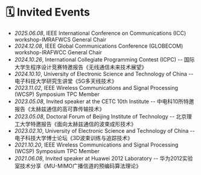 # 🗓️ Invited Events

- *2025.06.08*, IEEE International Conference on Communications (ICC) workshop-IMRAFWCS General Chair
- *2024.12.08*, IEEE Global Communications Conference (GLOBECOM) workshop-IRAFWCC General Chair
- *2024.10.26*, International Collegiate Programming Contest (ICPC) -- 国际大学生程序设计竞赛特邀报告《无线通信未来技术展望》
- *2024.10.10*, University of Electronic Science and Technology of China -- 电子科技大学研究生讲堂《5G多天线技术》
- *2023.11.02*, IEEE Wireless Communications and Signal Processing (WCSP) Symposium TPC Member
- *2023.05.08*, Invited speaker at the CETC 10th Institute -- 中电科10所特邀报告《太赫兹通信的高可靠传输技术》
- *2023.05.08*, Doctoral Forum of Beijing Institute of Technology -- 北京理工大学特邀报告《面向太赫兹通信的波束成形技术》
- *2023.02.10*, University of Electronic Science and Technology of China -- 电子科技大学博士论坛《3D波束训练与追踪技术》
- *2021.10.20*, IEEE Wireless Communications and Signal Processing (WCSP) Symposium TPC Member
- *2021.06.08*, Invited speaker at Huawei 2012 Laboratory -- 华为2012实验室技术分享《MU-MIMO广播信道的预编码算法理论》

